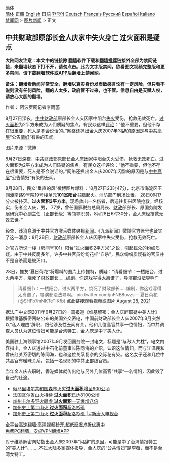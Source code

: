  <!-- 面包屑导航 --> <div class="breadcrumb"><!-- GTranslate: https://gtranslate.io/ -->  <div class="switcher notranslate">  <div class="selected">  <a href="#" onclick="return false;"> 简体</a>  </div>  <div class="option">  <a href="https://www.bannedbook.org" onclick="doGTranslate('zh-CN|zh-CN');jQuery('div.switcher div.selected a').html(jQuery(this).html());return false;" title="简体中文" class="nturl selected"> 简体</a>  <a href="https://www.bannedbook.org/zh-tw/" onclick="doGTranslate('zh-CN|zh-TW');jQuery('div.switcher div.selected a').html(jQuery(this).html());return false;" title="繁體中文" class="nturl"> 正體</a>  <a href="https://www.bannedbook.org/en/" onclick="doGTranslate('zh-CN|en');jQuery('div.switcher div.selected a').html(jQuery(this).html());return false;" title="English" class="nturl"> English</a>  <a href="https://www.bannedbook.org/ja/" onclick="doGTranslate('zh-CN|ja');jQuery('div.switcher div.selected a').html(jQuery(this).html());return false;" title="日本語" class="nturl"> 日語</a>  <a href="https://www.bannedbook.org/ko/" onclick="doGTranslate('zh-CN|ko');jQuery('div.switcher div.selected a').html(jQuery(this).html());return false;" title="한국어" class="nturl"> 한국어</a>  <a href="https://www.bannedbook.org/de/" onclick="doGTranslate('zh-CN|de');jQuery('div.switcher div.selected a').html(jQuery(this).html());return false;" title="Deutsch" class="nturl"> Deutsch</a>  <a href="https://www.bannedbook.org/fr/" onclick="doGTranslate('zh-CN|fr');jQuery('div.switcher div.selected a').html(jQuery(this).html());return false;" title="Français" class="nturl"> Français</a>  <a href="https://www.bannedbook.org/ru/" onclick="doGTranslate('zh-CN|ru');jQuery('div.switcher div.selected a').html(jQuery(this).html());return false;" title="Русский" class="nturl"> Русский</a>  <a href="https://www.bannedbook.org/es/" onclick="doGTranslate('zh-CN|es');jQuery('div.switcher div.selected a').html(jQuery(this).html());return false;" title="Español" class="nturl"> Español</a>  <a href="https://www.bannedbook.org/it/" onclick="doGTranslate('zh-CN|it');jQuery('div.switcher div.selected a').html(jQuery(this).html());return false;" title="Italiano" class="nturl"> Italiano</a>  </div>  </div>      <div class='breadcrumb-sub'><!-- Breadcrumb NavXT 6.3.0 --> <a href="https://www.bannedbook.org/" class="home">禁闻网</a> &gt; <a href="https://www.bannedbook.org/bnews/topimagenews/" class="category">图片新闻</a> &gt; 正文</div></div><h2>中共财政部原部长金人庆家中失火身亡 过火面积是疑点</h2> <p class="notice"><b>大陆网友注意：本文中的链接除 <a href="https://github.com/bannedbook/fanqiang" >翻墙</a>软件下载和<a href="https://github.com/killgcd/justmysocks/blob/master/README.md">翻墙推荐</a>链接外全部为禁网链接，未翻墙状态下打不开，请勿点击。此为文字版禁闻，欲看图文视频完整版和更多禁闻，请下载<a href="https://github.com/bannedbook/fanqiang">翻墙软件或APP</a>后翻墙上禁闻网。</p><p>备注：翻墙看新闻非常安全，翻墙以真实身份发表敏感言论有一定风险，但只看不说则没有任何风险，翻的人太多，政府管不过来，也不管。信息自由是天赋人权，请放心大胆的翻墙。</b></p>  <div class="entry"> <p>作者： 阿波罗网记者李雨菡</p> <p id="summary">8月27日深夜，<a href="https://www.bannedbook.org/bnews/tag/%E4%B8%AD%E5%85%B1%E8%B4%A2%E6%94%BF%E9%83%A8/" class="st_tag internal_tag" rel="tag" title="标签 中共财政部 下的日志">中共财政部</a>原部长金人庆因家中阳台<a href="https://www.bannedbook.org/bnews/tag/%e5%a4%b1%e7%81%ab/" class="st_tag internal_tag" rel="tag" title="标签 失火 下的日志">失火</a>受伤，抢救无效死亡。<a href="https://www.bannedbook.org/bnews/tag/%E8%BF%87%E7%81%AB%E9%9D%A2%E7%A7%AF/" class="st_tag internal_tag" rel="tag" title="标签 过火面积 下的日志">过火面积</a>为2平方米成为人们质疑的焦点。有民众这样<span class='wp_keywordlink_affiliate'><a href="https://www.bannedbook.org/bnews/comments/" title="新闻评论" target="_blank">评论</a></span>：”他不重要，但他不存在很重要，死人是不会说话的。”网络还扒出金人庆2007年闪辞的原因是与<a href="https://www.bannedbook.org/bnews/tag/%e4%b8%ad%e5%85%b1/" class="st_tag internal_tag" rel="tag" title="标签 中共 下的日志">中共</a><span class='wp_keywordlink_affiliate'><a href="https://www.bannedbook.org/bnews/ccpdope/" title="中共高层内幕" target="_blank">高层</a></span>“公告<a href="https://www.bannedbook.org/bnews/tag/%e6%83%85%e5%a6%87/" class="st_tag internal_tag" rel="tag" title="标签 情妇 下的日志">情妇</a>”有染的丑闻。</p> <p id="conimg">图片来源：微博</p>  <p>8月27日深夜，<a href="https://www.bannedbook.org/bnews/tag/%E4%B8%AD%E5%85%B1%E8%B4%A2%E6%94%BF/" class="st_tag internal_tag" rel="tag" title="标签 中共财政 下的日志">中共财政</a>部原部长金人庆因家中阳台失火受伤，抢救无效死亡。过火面积为2平方米成为人们质疑的焦点。有民众这样评论：“他不重要，但他不存在很重要，死人是不会说话的。”网络还扒出金人庆2007年闪辞的原因是与<span class='wp_keywordlink_affiliate'><a href="https://www.bannedbook.org/bnews/ccpdope/" title="中共高层" target="_blank">中共高层</a></span>“公告情妇”有染的丑闻。</p> <p>8月28日，民众“垂直的风”微博图片爆料：“8月27日23时47分，北京市海淀区玉渊潭南路9号院19号楼单元<strong>101室阳台</strong>书籍起火。消防部门到场处置， 28日0时17分火被扑灭。<strong>过火面积2平方米，</strong>现场救出一名伤者，后送往复兴医院抢救。经核实，伤者金人庆，男， 77岁，曾任国家税务总局局长、<a href="https://www.bannedbook.org/bnews/tag/%E8%B4%A2%E6%94%BF/" class="st_tag internal_tag" rel="tag" title="标签 财政 下的日志">财政</a>部部长、原国务院发展研究中心副主任（正部长级）等领导职务。8月28日6时30分，金人庆经抢救无效去世。”</p> <p>经查，该消息源于中共官方喉舌媒体央视<span class='wp_keywordlink_affiliate'><a href="https://www.bannedbook.org/" title="新闻">新闻</a></span>。《九派新闻》微博官方账号也证实了这一消息：8月28日，<a href="https://www.bannedbook.org/bnews/tag/%E8%B4%A2%E6%94%BF%E9%83%A8/" class="st_tag internal_tag" rel="tag" title="标签 财政部 下的日志">财政部</a>原部长金人庆因家中失火受伤，抢救无效死亡。</p>  <p>对官方所说一楼（房间号101）阳台“过火面积2平方米”之说，引起民众的纷纷质疑。由于中共反腐多年，许多中共官员纷纷花样“自杀”，民众纷纷质疑有的官员并不是自杀而是被灭口。</p> <p>28日，推友“夏日荷花”将爆料的图片上传推特，质疑：“请看细节：一楼阳台，过火两平方，烧死了财政部长&#8230;&#8230;编剧，你这戏写得太离谱了，导演都没法导啊!&#8221;</p> <blockquote><p>请看细节：一楼阳台，过火两平方，烧死了财政部长&#8230;..编剧，你这戏写得太离谱了，导演都没法导啊。 pic.twitter.com/jnFNB8ovzs— 夏日荷花 (@SHFb7mNKTeTIKfb) <a href="https://twitter.com/SHFb7mNKTeTIKfb/status/1431480349809266689?ref_src=twsrc%5Etfw">点此链接观看视频或图片 August 28, 2021</a></p> </blockquote> <p>据法广中文网2011年6月27日的一篇报道《维基解密：金人庆辞职疑中美人计》 根据维基解密网站公布的美国外交密电，中国前财政部长金人庆2007年8月突然以“私人理由“辞职，跟他涉及性丑闻有关，他和几位高官共享一位情妇，而中共调查人员认为这位情妇可能是台湾特工，金人庆是中了美人计。</p> <p>美国驻上海领事馆2007年9月发回国务院一封电文，标题是“与敌人共枕“，电文内容指出，金人庆透过中石化前董事长陈同海的介绍，认识这位情妇，而与江泽民和曾庆红关系密切的陈同海，也和这位关系复杂的交际花有染。这名女子还和几位中共高官有暧昧关系，包括一名现职的中共正部级官员。</p> <p>当年金人庆去职时，香港媒体就传出他与另外几位高官“共享“一名情妇，因此毁了自己的仕途。</p>  <ul class='op-related-articles' title='相关阅读'> <li><a href='https://www.bannedbook.org/bnews/baitai/20210822/1611003.html' target='_blank'>俄马里埃尔共和国森林火灾<b>过火面积</b>增至900公顷</a></li> <li><a href='https://www.bannedbook.org/bnews/baitai/20210820/1609704.html' target='_blank'>法国瓦尔省山火持续 <b>过火面积</b>已达8100公顷</a></li> <li><a href='https://www.bannedbook.org/bnews/bannedvideo/20210819/1609110.html' target='_blank'>加州卡尔多野火肆虐 <b>过火面积</b>一天爆增八倍</a></li> <li><a href='https://www.bannedbook.org/bnews/bannedvideo/20210812/1605074.html' target='_blank'>加州史上第二山火 <b>过火面积</b>超洛杉矶</a></li> <li><a href='https://www.bannedbook.org/bnews/bannedvideo/20210811/1604010.html' target='_blank'>加州史上第二山火 <b>过火面积</b>超洛杉矶 | #新唐人电视台</a></li> </ul> <p class="texttj"> <a href="https://github.com/bannedbook/fanqiang/wiki/V2ray%E6%9C%BA%E5%9C%BA" target="_blank">全平台高速翻墙:高清视频秒开,超低延迟,9折优惠中</a><br/> <a href="https://github.com/bannedbook/fanqiang/wiki/%E7%A6%81%E9%97%BB%E7%BD%91%E5%AE%89%E5%8D%93%E7%BF%BB%E5%A2%99%E6%96%B0%E9%97%BBAPP" target="_blank">免费PC翻墙、安卓VPN翻墙APP</a></p><p>对于维基解密网站指出金人庆2007年“闪辞“的原因，可能是中了台湾情报特工的“美人计“。&#8230;&#8230;不过<span class='wp_keywordlink_affiliate'><a href="https://www.bannedbook.org/" title="大陆" target="_blank">大陆</a></span>多家媒体报导，金人庆的“公共情妇“是李薇，而不是台湾女特工。</p><a name='sharetosocial'></a>  <div style="margin-bottom:5px;padding-bottom:5px;clear:both"> <div id="archive-pix-1" class="banner-ads"> <!-- AuctionX Display platform tag START --> <div id="26318x728x90x621x_ADSLOT2" clicktrack="%%CLICK_URL_ESC%%"></div> <!-- AuctionX Display platform tag END --> </div> <div id="archive-pix-2" class="banner-ads"> <!-- AuctionX Display platform tag START --> <div id="26315x300x250x621x_ADSLOT2" clicktrack="%%CLICK_URL_ESC%%"></div> <!-- AuctionX Display platform tag END --> </div> </div>  <div id="archive-pix-1" class="banner-ads"> <!-- AuctionX Display platform tag START --> <div id="26318x728x90x621x_ADSLOT3" clicktrack="%%CLICK_URL_ESC%%"></div> <!-- AuctionX Display platform tag END --> </div> </div><!--END ENTRY--> 